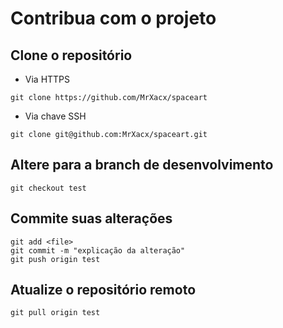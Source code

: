 # Contribua com o projeto

## Clone o repositório

* Via HTTPS

`git clone https://github.com/MrXacx/spaceart`

* Via chave SSH

`git clone git@github.com:MrXacx/spaceart.git`


## Altere para a branch de desenvolvimento

`git checkout test`


## Commite suas alterações

```
git add <file>
git commit -m "explicação da alteração"
git push origin test
```

## Atualize o repositório remoto

`git pull origin test`